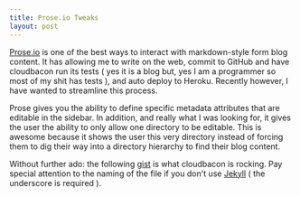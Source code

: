 ```yaml
---
title: Prose.io Tweaks
layout: post
---
```


[Prose.io][1] is one of the best ways to interact with markdown-style form blog content. It has allowing me to write on the web, commit to GitHub and have cloudbacon run its tests ( yes it is a blog but, yes I am a programmer so most of my shit has tests ), and auto deploy to Heroku. Recently however, I have wanted to streamline this process.

Prose gives you the ability to define specific metadata attributes that are editable in the sidebar. In addition, and really what I was looking for, it gives the user the ability to only allow one directory to be editable. This is awesome because it shows the user this very directory instead of forcing them to dig their way into a directory hierarchy to find their blog content.

Without further ado: the following [gist][2] is what cloudbacon is rocking. Pay special attention to the naming of the file if you don't use [Jekyll][3] ( the underscore is required ).

<script src="https://gist.github.com/braidn/f82fd63ac00955eeaeb3.js"></script>

[1]: http://prose.io/#about
[2]: https://gist.github.com/braidn/f82fd63ac00955eeaeb3
[3]: http://jekyllrb.com/

